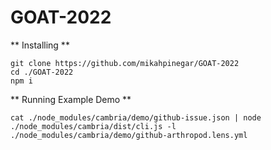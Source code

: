 # GOAT-2022
** Installing **
```
git clone https://github.com/mikahpinegar/GOAT-2022
cd ./GOAT-2022
npm i
```

** Running Example Demo **
```
cat ./node_modules/cambria/demo/github-issue.json | node ./node_modules/cambria/dist/cli.js -l ./node_modules/cambria/demo/github-arthropod.lens.yml
```


